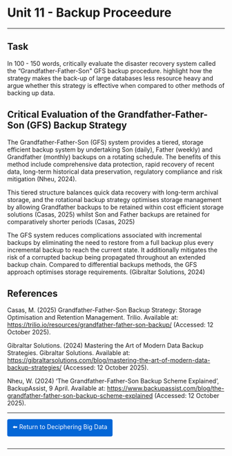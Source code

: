 
#  Unit 11 - Backup Proceedure

---

## Task

In 100 - 150 words, critically evaluate the disaster recovery system called the “Grandfather-Father-Son" GFS backup procedure. highlight how the strategy makes the back-up of large databases less resource heavy and argue whether this strategy is effective when compared to other methods of backing up data.  


## Critical Evaluation of the Grandfather-Father-Son (GFS) Backup Strategy

The Grandfather-Father-Son (GFS) system provides a tiered, storage efficient backup system by undertaking Son (daily), Father (weekly) and Grandfather (monthly) backups on a rotating schedule. The benefits of this method include comprehensive data protection, rapid recovery of recent data, long-term historical data preservation, regulatory compliance and risk mitigation (Nheu, 2024).

This tiered structure balances quick data recovery with long-term archival storage, and the rotational backup strategy optimises storage management by allowing Grandfather backups to be retained within cost efficient storage solutions (Casas, 2025) whilst Son and Father backups are retained for comparatively shorter periods (Casas, 2025) 

The GFS system reduces complications associated with incremental backups by eliminating the need to restore from a full backup plus every incremental backup to reach the current state.  It additionally mitigates the risk of a corrupted backup being propagated throughout an extended backup chain.  Compared to differential backups methods, the GFS approach optimises storage requirements. (Gibraltar Solutions, 2024) 

## References

Casas, M. (2025) Grandfather-Father-Son Backup Strategy: Storage Optimisation and Retention Management. Trilio. Available at: https://trilio.io/resources/grandfather-father-son-backup/ (Accessed: 12 October 2025).

Gibraltar Solutions. (2024) Mastering the Art of Modern Data Backup Strategies. Gibraltar Solutions. Available at: https://gibraltarsolutions.com/blog/mastering-the-art-of-modern-data-backup-strategies/ (Accessed: 12 October 2025).

Nheu, W. (2024) ‘The Grandfather-Father-Son Backup Scheme Explained’, BackupAssist, 9 April. Available at: https://www.backupassist.com/blog/the-grandfather-father-son-backup-scheme-explained (Accessed: 12 October 2025).

<hr>

<a href="https://github.com/sjackson-DS25/sjackson-DS25.github.io/blob/master/DecipheringBigData/Landing%20page.md" style="display:inline-block; padding:8px 12px; background-color:#0366d6; color:white; text-decoration:none; border-radius:4px; margin-bottom:1em;">⬅️ Return to Deciphering Big Data</a>

<hr>

